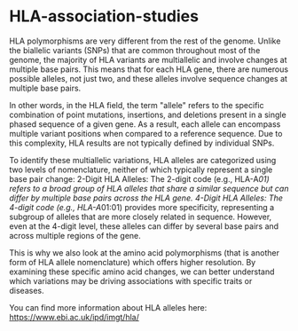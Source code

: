 # HLA-association-studies

HLA polymorphisms are very different from the rest of the genome. Unlike the biallelic variants (SNPs) that are common throughout most of the genome, the majority of HLA variants are multiallelic and involve changes at multiple base pairs. This means that for each HLA gene, there are numerous possible alleles, not just two, and these alleles involve sequence changes at multiple base pairs.

In other words, in the HLA field, the term "allele" refers to the specific combination of point mutations, insertions, and deletions present in a single phased sequence of a given gene. As a result, each allele can encompass multiple variant positions when compared to a reference sequence. Due to this complexity, HLA results are not typically defined by individual SNPs.

To identify these multiallelic variations, HLA alleles are categorized using two levels of nomenclature, neither of which typically represent a single base pair change:
2-Digit HLA Alleles: The 2-digit code (e.g., HLA-A*01) refers to a broad group of HLA alleles that share a similar sequence but can differ by multiple base pairs across the HLA gene.
4-Digit HLA Alleles: The 4-digit code (e.g., HLA-A*01:01) provides more specificity, representing a subgroup of alleles that are more closely related in sequence. However, even at the 4-digit level, these alleles can differ by several base pairs and across multiple regions of the gene.

This is why we also look at the amino acid polymorphisms (that is another form of HLA allele nomenclature) which offers higher resolution. By examining these specific amino acid changes, we can better understand which variations may be driving associations with specific traits or diseases.

You can find more information about HLA alleles here:
https://www.ebi.ac.uk/ipd/imgt/hla/
